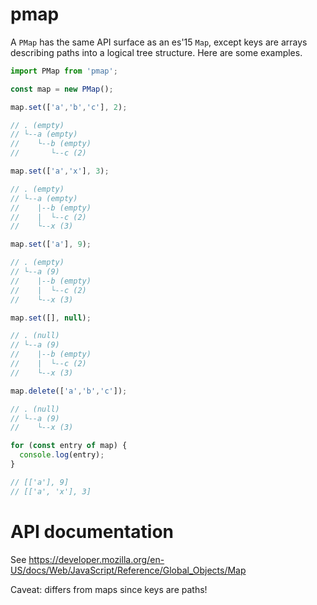 # pmap

A `PMap` has the same API surface as an es'15 `Map`, except keys are arrays describing paths into a logical tree structure.
Here are some examples.

```js
import PMap from 'pmap';

const map = new PMap();

map.set(['a','b','c'], 2);

// . (empty)
// └--a (empty)
//    └--b (empty)
//       └--c (2)

map.set(['a','x'], 3);

// . (empty)
// └--a (empty)
//    |--b (empty)
//    |  └--c (2)
//    └--x (3)

map.set(['a'], 9);

// . (empty)
// └--a (9)
//    |--b (empty)
//    |  └--c (2)
//    └--x (3)

map.set([], null);

// . (null)
// └--a (9)
//    |--b (empty)
//    |  └--c (2)
//    └--x (3)

map.delete(['a','b','c']);

// . (null)
// └--a (9)
//    └--x (3)

for (const entry of map) {
  console.log(entry);
}

// [['a'], 9]
// [['a', 'x'], 3]
```

# API documentation

See https://developer.mozilla.org/en-US/docs/Web/JavaScript/Reference/Global_Objects/Map

Caveat: differs from maps since keys are paths!
